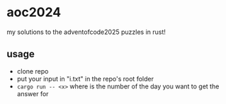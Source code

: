# aoc2024
my solutions to the adventofcode2025 puzzles in rust!

## usage
- clone repo
- put your input in "i.txt" in the repo's root folder
- `cargo run -- <x>` where <x> is the number of the day you want to get the answer for